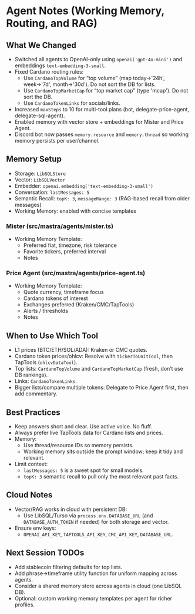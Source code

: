 # Agent Notes (Working Memory, Routing, and RAG)

## What We Changed
- Switched all agents to OpenAI-only using `openai('gpt-4o-mini')` and embeddings `text-embedding-3-small`.
- Fixed Cardano routing rules:
  - Use `CardanoTopVolume` for “top volume” (map today→'24h', week→'7d', month→'30d'). Do not sort the DB for lists.
  - Use `CardanoTopMarketCap` for “top market cap” (type 'mcap'). Do not sort the DB.
  - Use `CardanoTokenLinks` for socials/links.
- Increased `maxSteps` to 10 for multi-tool plans (bot, delegate-price-agent, delegate-sql-agent).
- Enabled memory with vector store + embeddings for Mister and Price Agent.
- Discord bot now passes `memory.resource` and `memory.thread` so working memory persists per user/channel.

## Memory Setup
- Storage: `LibSQLStore`
- Vector: `LibSQLVector`
- Embedder: `openai.embedding('text-embedding-3-small')`
- Conversation: `lastMessages: 5`
- Semantic Recall: `topK: 3`, `messageRange: 3` (RAG-based recall from older messages)
- Working Memory: enabled with concise templates

### Mister (src/mastra/agents/mister.ts)
- Working Memory Template:
  - Preferred fiat, timezone, risk tolerance
  - Favorite tickers, preferred interval
  - Notes

### Price Agent (src/mastra/agents/price-agent.ts)
- Working Memory Template:
  - Quote currency, timeframe focus
  - Cardano tokens of interest
  - Exchanges preferred (Kraken/CMC/TapTools)
  - Alerts / thresholds
  - Notes

## When to Use Which Tool
- L1 prices (BTC/ETH/SOL/ADA): Kraken or CMC quotes.
- Cardano token prices/ohlcv: Resolve with `tickerToUnitTool`, then TapTools (`ohlcvDataTool`).
- Top lists: `CardanoTopVolume` and `CardanoTopMarketCap` (fresh, don’t use DB rankings).
- Links: `CardanoTokenLinks`.
- Bigger lists/compare multiple tokens: Delegate to Price Agent first, then add commentary.

## Best Practices
- Keep answers short and clear. Use active voice. No fluff.
- Always prefer live TapTools data for Cardano lists and prices.
- Memory:
  - Use thread/resource IDs so memory persists.
  - Working memory sits outside the prompt window; keep it tidy and relevant.
- Limit context:
  - `lastMessages: 5` is a sweet spot for small models.
  - `topK: 3` semantic recall to pull only the most relevant past facts.

## Cloud Notes
- Vector/RAG works in cloud with persistent DB:
  - Use LibSQL/Turso via `process.env.DATABASE_URL` (and `DATABASE_AUTH_TOKEN` if needed) for both storage and vector.
- Ensure env keys:
  - `OPENAI_API_KEY`, `TAPTOOLS_API_KEY`, `CMC_API_KEY`, `DATABASE_URL`.

## Next Session TODOs
- Add stablecoin filtering defaults for top lists.
- Add phrase→timeframe utility function for uniform mapping across agents.
- Consider a shared memory store across agents in cloud (one LibSQL DB).
- Optional: custom working memory templates per agent for richer profiles.
